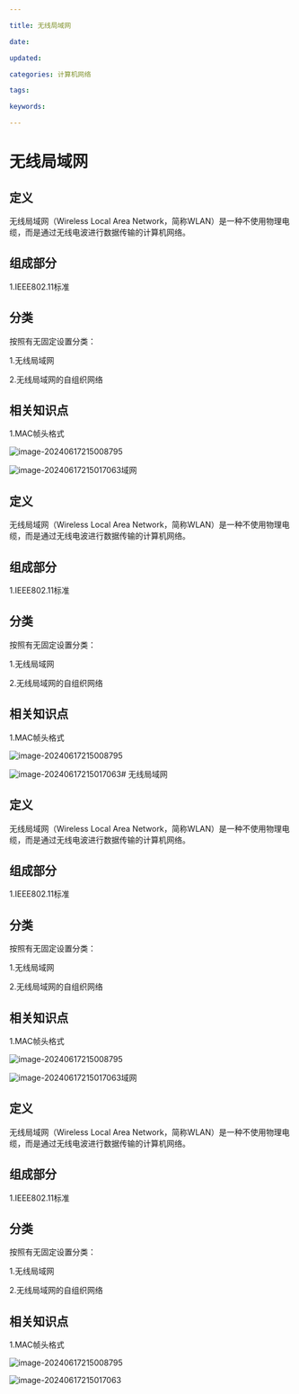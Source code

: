 ```yaml
---

title: 无线局域网

date: 

updated: 

categories: 计算机网络

tags: 

keywords: 

---
```

# 无线局域网

## 定义

无线局域网（Wireless Local Area Network，简称WLAN）是一种不使用物理电缆，而是通过无线电波进行数据传输的计算机网络。

## 组成部分

1.IEEE802.11标准



## 分类

按照有无固定设置分类：

1.无线局域网

2.无线局域网的自组织网络









## 相关知识点

1.MAC帧头格式

![image-20240617215008795](../TyporaImage/image-20240617215008795.png)

![image-20240617215017063](../TyporaImage/image-20240617215017063.png)域网

## 定义

无线局域网（Wireless Local Area Network，简称WLAN）是一种不使用物理电缆，而是通过无线电波进行数据传输的计算机网络。

## 组成部分

1.IEEE802.11标准



## 分类

按照有无固定设置分类：

1.无线局域网

2.无线局域网的自组织网络









## 相关知识点

1.MAC帧头格式

![image-20240617215008795](../TyporaImage/image-20240617215008795.png)

![image-20240617215017063](../TyporaImage/image-20240617215017063.png)# 无线局域网

## 定义

无线局域网（Wireless Local Area Network，简称WLAN）是一种不使用物理电缆，而是通过无线电波进行数据传输的计算机网络。

## 组成部分

1.IEEE802.11标准



## 分类

按照有无固定设置分类：

1.无线局域网

2.无线局域网的自组织网络









## 相关知识点

1.MAC帧头格式

![image-20240617215008795](../TyporaImage/image-20240617215008795.png)

![image-20240617215017063](../TyporaImage/image-20240617215017063.png)域网

## 定义

无线局域网（Wireless Local Area Network，简称WLAN）是一种不使用物理电缆，而是通过无线电波进行数据传输的计算机网络。

## 组成部分

1.IEEE802.11标准



## 分类

按照有无固定设置分类：

1.无线局域网

2.无线局域网的自组织网络









## 相关知识点

1.MAC帧头格式

![image-20240617215008795](../TyporaImage/image-20240617215008795.png)

![image-20240617215017063](../TyporaImage/image-20240617215017063.png)
